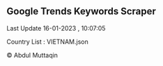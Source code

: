

## Google Trends Keywords Scraper 
 
Last Update 16-01-2023 , 10:07:05

Country List :
VIETNAM.json



© Abdul Muttaqin 
